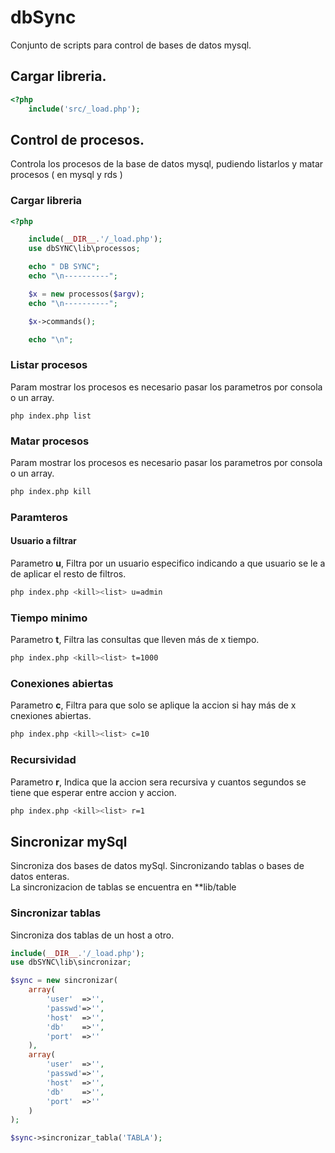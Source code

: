 # dbSync
Conjunto de scripts para control de bases de datos mysql.
## Cargar libreria.
```php
<?php
    include('src/_load.php');
```

## Control de procesos.
Controla los procesos de la base de datos mysql, pudiendo listarlos y matar procesos ( en mysql y rds )
### Cargar libreria

```php
<?php

    include(__DIR__.'/_load.php');
    use dbSYNC\lib\processos;

    echo " DB SYNC";
    echo "\n----------";

    $x = new processos($argv);
    echo "\n----------";

    $x->commands();

    echo "\n";
```
### Listar procesos
Param mostrar los procesos es necesario pasar los parametros por consola o un array.
```
php index.php list
```
### Matar procesos
Param mostrar los procesos es necesario pasar los parametros por consola o un array.
```bash
php index.php kill
```
### Paramteros
#### Usuario a filtrar
Parametro **u**, Filtra por un usuario especifico indicando a que usuario se le a de aplicar el resto de filtros.
```bash
php index.php <kill><list> u=admin
```
### Tiempo minimo
Parametro **t**, Filtra las consultas que lleven más de x tiempo. 
```bash
php index.php <kill><list> t=1000
```
### Conexiones abiertas
Parametro **c**, Filtra para que solo se aplique la accion si hay más de x cnexiones abiertas.
```bash
php index.php <kill><list> c=10
```
### Recursividad
Parametro **r**, Indica que la accion sera recursiva y cuantos segundos se tiene que esperar entre accion y accion.
```bash
php index.php <kill><list> r=1
```



## Sincronizar mySql
Sincroniza dos bases de datos mySql. Sincronizando tablas o bases de datos enteras.
<br>
La sincronizacion de tablas se encuentra en **lib/table

### Sincronizar tablas
Sincroniza dos tablas de un host a otro.
```php
include(__DIR__.'/_load.php');
use dbSYNC\lib\sincronizar;

$sync = new sincronizar(
    array(
        'user'  =>'',
        'passwd'=>'',
        'host'  =>'',
        'db'    =>'',
        'port'  =>''
    ),
    array(
        'user'  =>'',
        'passwd'=>'',
        'host'  =>'',
        'db'    =>'',
        'port'  =>''
    )
);

$sync->sincronizar_tabla('TABLA');


```